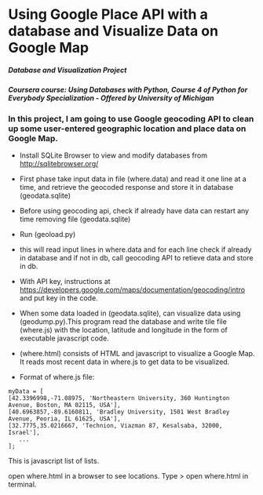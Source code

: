 # Using Google Place API with a database and Visualize Data on Google Map

#####  Database and Visualization Project 
##### Coursera course: Using Databases with Python, Course 4 of Python for Everybody Specialization - Offered by University of Michigan

### In this project, I am going to use Google geocoding API to clean up some user-entered geographic location and place data on Google Map.

- Install SQLite Browser to view and modify databases from 
http://sqlitebrowser.org/
- First phase take input data in file (where.data) and read it one line at a time, and retrieve the geocoded response and store it in database (geodata.sqlite)
- Before using geocoding api, check if already have data
can restart any time removing file (geodata.sqlite)

- Run (geoload.py)
- this will read input lines in where.data and for each line check if already in database and 
  if not in db, call geocoding API to retieve data and store in db.

- With API key, instructions at 
https://developers.google.com/maps/documentation/geocoding/intro
and put key in the code. 

- When some data loaded in (geodata.sqlite), can visualize data using (geodump.py).This program read the database and write tile file 
(where.js) with the location, latitude and longitude in the form of executable javascript code.

- (where.html) consists of HTML and javascript to visualize a Google Map. It reads most recent data in where.js to get data to be visualized. 

- Format of where.js file:
```
myData = [
[42.3396998,-71.08975, 'Northeastern University, 360 Huntington Avenue, Boston, MA 02115, USA'],
[40.6963857,-89.6160811, 'Bradley University, 1501 West Bradley Avenue, Peoria, IL 61625, USA'],
[32.7775,35.0216667, 'Technion, Viazman 87, Kesalsaba, 32000, Israel'],
   ...
];
```
This is javascript list of lists. 

open where.html in a browser to see locations. Type > open where.html in terminal. 
